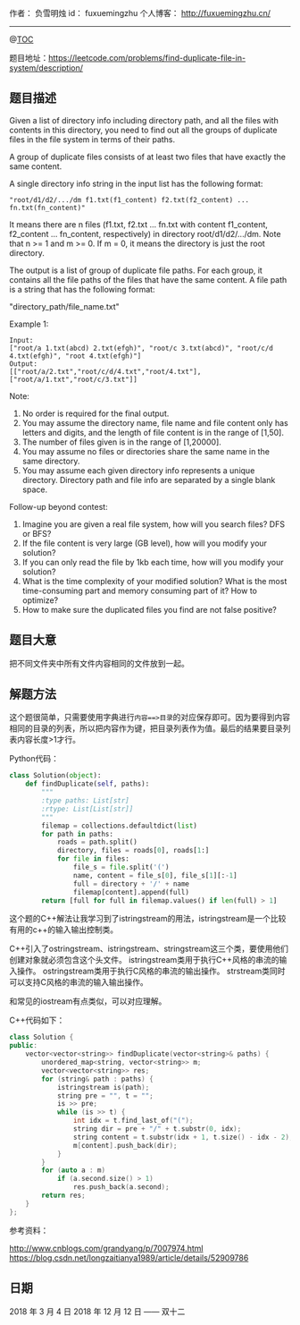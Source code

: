 
作者： 负雪明烛
id：	fuxuemingzhu
个人博客：	http://fuxuemingzhu.cn/

---
@[TOC](目录)

题目地址：https://leetcode.com/problems/find-duplicate-file-in-system/description/

## 题目描述

Given a list of directory info including directory path, and all the files with contents in this directory, you need to find out all the groups of duplicate files in the file system in terms of their paths.

A group of duplicate files consists of at least two files that have exactly the same content.

A single directory info string in the input list has the following format:

    "root/d1/d2/.../dm f1.txt(f1_content) f2.txt(f2_content) ... fn.txt(fn_content)"

It means there are n files (f1.txt, f2.txt ... fn.txt with content f1_content, f2_content ... fn_content, respectively) in directory root/d1/d2/.../dm. Note that n >= 1 and m >= 0. If m = 0, it means the directory is just the root directory.

The output is a list of group of duplicate file paths. For each group, it contains all the file paths of the files that have the same content. A file path is a string that has the following format:

"directory_path/file_name.txt"

Example 1:

    Input:
    ["root/a 1.txt(abcd) 2.txt(efgh)", "root/c 3.txt(abcd)", "root/c/d 4.txt(efgh)", "root 4.txt(efgh)"]
    Output:  
    [["root/a/2.txt","root/c/d/4.txt","root/4.txt"],["root/a/1.txt","root/c/3.txt"]]

Note:

1. No order is required for the final output.
1. You may assume the directory name, file name and file content only has letters and digits, and the length of file content is in the range of [1,50].
1. The number of files given is in the range of [1,20000].
1. You may assume no files or directories share the same name in the same directory.
1. You may assume each given directory info represents a unique directory. Directory path and file info are separated by a single blank space.

Follow-up beyond contest:

1. Imagine you are given a real file system, how will you search files? DFS or BFS?
1. If the file content is very large (GB level), how will you modify your solution?
1. If you can only read the file by 1kb each time, how will you modify your solution?
1. What is the time complexity of your modified solution? What is the most time-consuming part and memory consuming part of it? How to optimize?
1. How to make sure the duplicated files you find are not false positive?

## 题目大意

把不同文件夹中所有文件内容相同的文件放到一起。

## 解题方法

这个题很简单，只需要使用字典进行``内容==>目录``的对应保存即可。因为要得到内容相同的目录的列表，所以把内容作为键，把目录列表作为值。最后的结果要目录列表内容长度>1才行。

Python代码：

```python
class Solution(object):
    def findDuplicate(self, paths):
        """
        :type paths: List[str]
        :rtype: List[List[str]]
        """
        filemap = collections.defaultdict(list)
        for path in paths:
            roads = path.split()
            directory, files = roads[0], roads[1:]
            for file in files:
                file_s = file.split('(')
                name, content = file_s[0], file_s[1][:-1]
                full = directory + '/' + name
                filemap[content].append(full)
        return [full for full in filemap.values() if len(full) > 1]
```

这个题的C++解法让我学习到了istringstream的用法，istringstream是一个比较有用的c++的输入输出控制类。

C++引入了ostringstream、istringstream、stringstream这三个类，要使用他们创建对象就必须包含<sstream>这个头文件。
istringstream类用于执行C++风格的串流的输入操作。
ostringstream类用于执行C风格的串流的输出操作。
strstream类同时可以支持C风格的串流的输入输出操作。

和常见的iostream有点类似，可以对应理解。


C++代码如下：

```cpp
class Solution {
public:
    vector<vector<string>> findDuplicate(vector<string>& paths) {
        unordered_map<string, vector<string>> m;
        vector<vector<string>> res;
        for (string& path : paths) {
            istringstream is(path);
            string pre = "", t = "";
            is >> pre;
            while (is >> t) {
                int idx = t.find_last_of("(");
                string dir = pre + "/" + t.substr(0, idx);
                string content = t.substr(idx + 1, t.size() - idx - 2);
                m[content].push_back(dir);
            }
        }
        for (auto a : m) 
            if (a.second.size() > 1)
                res.push_back(a.second);
        return res;
    }
};
```

参考资料：

http://www.cnblogs.com/grandyang/p/7007974.html
https://blog.csdn.net/longzaitianya1989/article/details/52909786

## 日期

2018 年 3 月 4 日 
2018 年 12 月 12 日 —— 双十二

  [1]: http://blog.csdn.net/fuxuemingzhu/article/details/79359540
